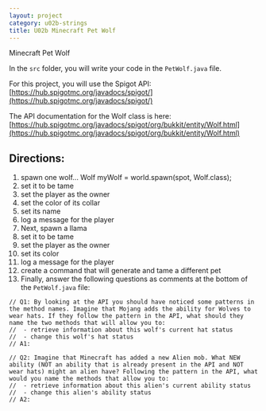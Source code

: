 ```yaml
---
layout: project
category: u02b-strings
title: U02b Minecraft Pet Wolf
---
```

Minecraft Pet Wolf

In the `src` folder, you will write your code in the `PetWolf.java` file.

For this project, you will use the Spigot API: [https://hub.spigotmc.org/javadocs/spigot/](https://hub.spigotmc.org/javadocs/spigot/)

The API documentation for the Wolf class is here: [https://hub.spigotmc.org/javadocs/spigot/org/bukkit/entity/Wolf.html](https://hub.spigotmc.org/javadocs/spigot/org/bukkit/entity/Wolf.html)

## Directions:

  1. spawn one wolf... Wolf myWolf = world.spawn(spot, Wolf.class);
  1. set it to be tame
  1. set the player as the owner
  1. set the color of its collar
  1. set its name
  1. log a message for the player
  1. Next, spawn a llama
  1. set it to be tame
  1. set the player as the owner
  1. set its color
  1. log a message for the player
  1. create a command that will generate and tame a different pet
  1. Finally, answer the following questions as comments at the bottom of the `PetWolf.java` file:
```
// Q1: By looking at the API you should have noticed some patterns in the method names. Imagine that Mojang adds the ability for Wolves to wear hats. If they follow the pattern in the API, what should they name the two methods that will allow you to:
//  - retrieve information about this wolf's current hat status
//  - change this wolf's hat status
// A1:

// Q2: Imagine that Minecraft has added a new Alien mob. What NEW ability (NOT an ability that is already present in the API and NOT wear hats) might an alien have? Following the pattern in the API, what would you name the methods that allow you to:
//  - retrieve information about this alien's current ability status
//  - change this alien's ability status
// A2:
```
